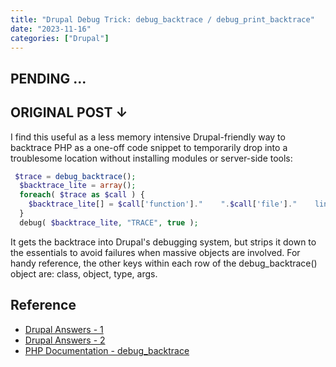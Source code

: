 ```yaml
---
title: "Drupal Debug Trick: debug_backtrace / debug_print_backtrace"
date: "2023-11-16"
categories: ["Drupal"]
---
```


## PENDING ...



## ORIGINAL POST ↓
I find this useful as a less memory intensive Drupal-friendly way to backtrace PHP as a one-off code snippet to temporarily drop into a troublesome location without installing modules or server-side tools:
```php
 $trace = debug_backtrace();
  $backtrace_lite = array();
  foreach( $trace as $call ) {
    $backtrace_lite[] = $call['function']."    ".$call['file']."    line ".$call['line'];
  }
  debug( $backtrace_lite, "TRACE", true );
```

It gets the backtrace into Drupal's debugging system, but strips it down to the essentials to avoid failures when massive objects are involved. For handy reference, the other keys within each row of the debug_backtrace() object are: class, object, type, args.

## Reference

- [Drupal Answers - 1](https://drupal.stackexchange.com/questions/195219/how-to-get-a-backtrace-in-drupal-without-problems-like-out-of-memory-when-huge)
- [Drupal Answers - 2](https://drupal.stackexchange.com/questions/239099/how-to-use-dddebug-backtrace-for-an-error-debugging)
- [PHP Documentation - debug_backtrace](https://www.php.net/manual/en/function.debug-backtrace.php)